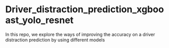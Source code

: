 # Driver_distraction_prediction_xgbooast_yolo_resnet
In this repo, we explore the ways of improving the accuracy on a  driver distraction prediction  by using different models
